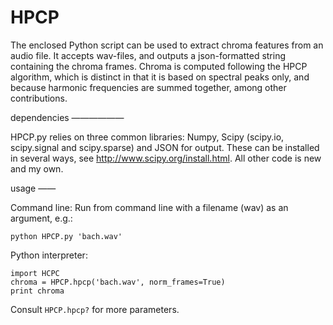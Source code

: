 HPCP
====

The enclosed Python script can be used to extract chroma features from an audio file. It accepts wav-files, and outputs a json-formatted string containing the chroma frames. Chroma is computed following the HPCP algorithm, which is distinct in that it is based on spectral peaks only, and because harmonic frequencies are summed together, among other contributions.

dependencies
——————

HPCP.py relies on three common libraries: Numpy, Scipy (scipy.io, scipy.signal and scipy.sparse) and JSON for output. These can be installed in several ways, see http://www.scipy.org/install.html. All other code is new and my own.

usage
——

Command line:
Run from command line with a filename (wav) as an argument, e.g.:
```
python HPCP.py 'bach.wav'
```

Python interpreter:
```
import HCPC
chroma = HPCP.hpcp('bach.wav', norm_frames=True)
print chroma
```
Consult `HPCP.hpcp?` for more parameters.